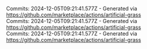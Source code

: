 Commits: 2024-12-05T09:21:41.577Z - Generated via https://github.com/marketplace/actions/artificial-grass
<br>
Commits: 2024-12-05T09:21:41.577Z - Generated via https://github.com/marketplace/actions/artificial-grass
<br>
Commits: 2024-12-05T09:21:41.577Z - Generated via https://github.com/marketplace/actions/artificial-grass
<br>
